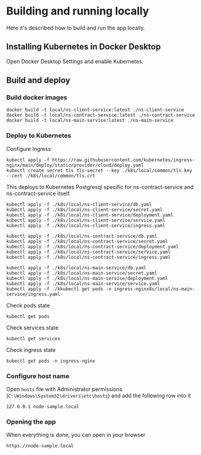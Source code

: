 #  Building and running locally

Here it's described how to build and run the app locally.

## Installing Kubernetes in Docker Desktop

Open Docker Desktop Settings and enable Kubernetes.

## Build and deploy

### Build docker images
```
docker build -t local/ns-client-service:latest ./ns-client-service
docker build -t local/ns-contract-service:latest ./ns-contract-service
docker build -t local/ns-main-service:latest ./ns-main-service
```

### Deploy to Kubernetes

Configure Ingress

````
kubectl apply -f https://raw.githubusercontent.com/kubernetes/ingress-nginx/main/deploy/static/provider/cloud/deploy.yaml
kubectl create secret tls tls-secret --key ./k8s/local/common/tls.key --cert ./k8s/local/common/tls.crt
````

This deploys to Kubernetes Postgresql specific for ns-contract-service and ns-contract-service itself. 
```
kubectl apply -f ./k8s/local/ns-client-service/db.yaml
kubectl apply -f ./k8s/local/ns-client-service/secret.yaml
kubectl apply -f ./k8s/local/ns-client-service/deployment.yaml
kubectl apply -f ./k8s/local/ns-client-service/service.yaml
kubectl apply -f ./k8s/local/ns-client-service/ingress.yaml

kubectl apply -f ./k8s/local/ns-contract-service/db.yaml
kubectl apply -f ./k8s/local/ns-contract-service/secret.yaml
kubectl apply -f ./k8s/local/ns-contract-service/deployment.yaml
kubectl apply -f ./k8s/local/ns-contract-service/service.yaml
kubectl apply -f ./k8s/local/ns-contract-service/ingress.yaml

kubectl apply -f ./k8s/local/ns-main-service/db.yaml
kubectl apply -f ./k8s/local/ns-main-service/secret.yaml
kubectl apply -f ./k8s/local/ns-main-service/deployment.yaml
kubectl apply -f ./k8s/local/ns-main-service/service.yaml
kubectl apply -f ./kkubectl get pods -n ingress-nginx8s/local/ns-main-service/ingress.yaml
```

Check pods state
```
kubectl get pods
```

Check services state
```
kubectl get services
```

Check ingress state
```
kubectl get pods -n ingress-nginx
```

### Configure host name
Open `hosts` file with Administrator permissions (`C:\Windows\System32\drivers\etc\hosts`) and add the following row into it
```
127.0.0.1 node-sample.local
```

### Opening the app

When everything is done, you can open in your browser
```
https://node-sample.local
```